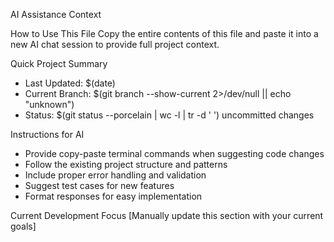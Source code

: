 AI Assistance Context

How to Use This File
Copy the entire contents of this file and paste it into a new AI chat session to provide full project context.

Quick Project Summary
- Last Updated: $(date)
- Current Branch: $(git branch --show-current 2>/dev/null || echo "unknown")
- Status: $(git status --porcelain | wc -l | tr -d ' ') uncommitted changes


Instructions for AI
- Provide copy-paste terminal commands when suggesting code changes
- Follow the existing project structure and patterns
- Include proper error handling and validation
- Suggest test cases for new features
- Format responses for easy implementation

Current Development Focus
[Manually update this section with your current goals]

